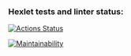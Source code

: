 ### Hexlet tests and linter status:
[![Actions Status](https://github.com/mynameiskatherine/java-project-61/workflows/hexlet-check/badge.svg)](https://github.com/mynameiskatherine/java-project-61/actions)

[![Maintainability](https://api.codeclimate.com/v1/badges/96aa053248d03e8931ca/maintainability)](https://codeclimate.com/github/mynameiskatherine/java-project-61/maintainability)
